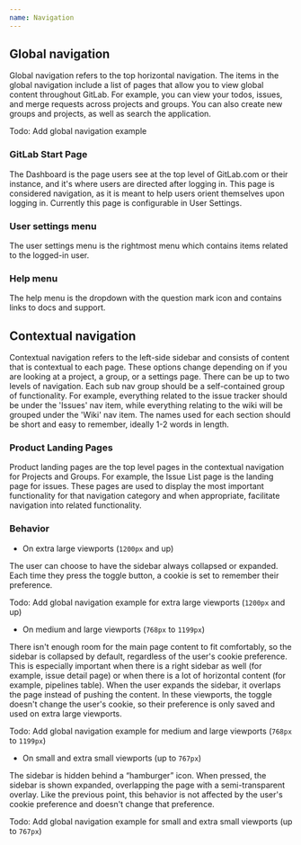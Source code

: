 ```yaml
---
name: Navigation
---
```



## Global navigation

Global navigation refers to the top horizontal navigation. The items in the global navigation include a list of pages that allow you to view global content throughout GitLab. For example, you can view your todos, issues, and merge requests across projects and groups. You can also create new groups and projects, as well as search the application.

Todo: Add global navigation example

### GitLab Start Page
The Dashboard is the page users see at the top level of GitLab.com or their instance, and it's where users are directed after logging in. This page is considered navigation, as it is meant to help users orient themselves upon logging in. Currently this page is configurable in User Settings.

### User settings menu
The user settings menu is the rightmost menu which contains items related to the logged-in user.

### Help menu
The help menu is the dropdown with the question mark icon and contains links to docs and support. 

## Contextual navigation
Contextual navigation refers to the left-side sidebar and consists of content that is contextual to each page. These options change depending on if you are looking at a project, a group, or a settings page. There can be up to two levels of navigation. Each sub nav group should be a self-contained group of functionality. For example, everything related to the issue tracker should be under the 'Issues' nav item, while everything relating to the wiki will be grouped under the 'Wiki' nav item. The names used for each section should be short and easy to remember, ideally 1-2 words in length.

### Product Landing Pages
Product landing pages are the top level pages in the contextual navigation for Projects and Groups. For example, the Issue List page is the landing page for issues. These pages are used to display the most important functionality for that navigation category and when appropriate, facilitate navigation into related functionality.

### Behavior 

- On extra large viewports (`1200px` and up)

The user can choose to have the sidebar always collapsed or expanded. Each time they press the toggle button, a cookie is set to remember their preference.

Todo: Add global navigation example for extra large viewports (`1200px` and up)

- On medium and large viewports (`768px` to `1199px`)

There isn't enough room for the main page content to fit comfortably, so the sidebar is collapsed by default, regardless of the user's cookie preference. This is especially important when there is a right sidebar as well (for example, issue detail page) or when there is a lot of horizontal content (for example, pipelines table). When the user expands the sidebar, it overlaps the page instead of pushing the content. In these viewports, the toggle doesn't change the user's cookie, so their preference is only saved and used on extra large viewports.

Todo: Add global navigation example for medium and large viewports (`768px` to `1199px`)

- On small and extra small viewports (up to `767px`)

The sidebar is hidden behind a “hamburger” icon. When pressed, the sidebar is shown expanded, overlapping the page with a semi-transparent overlay. Like the previous point, this behavior is not affected by the user's cookie preference and doesn't change that preference.

Todo: Add global navigation example for small and extra small viewports (up to `767px`)

